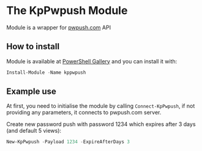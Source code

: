# The KpPwpush Module

Module is a wrapper for [pwpush.com](https://pwpush.com) API

## How to install

Module is available at [PowerShell Gallery](https://www.powershellgallery.com/packages/KpPwpush/) and you can install it with:

```ps1
Install-Module -Name kppwpush
```

## Example use

At first, you need to initialise the module by calling ```Connect-KpPwpush```, if not providing any parameters, it connects to pwpush.com server.

Create new password push with password 1234 which expires after 3 days (and default 5 views):

```ps1
New-KpPwpush -Payload 1234 -ExpireAfterDays 3
```